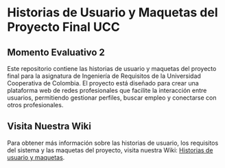 # Historias de Usuario y Maquetas del Proyecto Final UCC

## Momento Evaluativo 2

Este repositorio contiene las historias de usuario y maquetas del proyecto final para la asignatura de Ingeniería de Requisitos de la Universidad Cooperativa de Colombia. El proyecto está diseñado para crear una plataforma web de redes profesionales que facilite la interacción entre usuarios, permitiendo gestionar perfiles, buscar empleo y conectarse con otros profesionales.

## Visita Nuestra Wiki

Para obtener más información sobre las historias de usuario, los requisitos del sistema y las maquetas del proyecto, visita nuestra Wiki: [Historias de usuario y maquetas](https://github.com/CamiloToroUCC/Historias-de-usuario-y-maquetas-del-proyecto-final-UCC.wiki.git).

